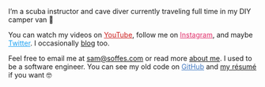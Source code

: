 I’m a scuba instructor and cave diver currently traveling full time in my DIY camper van 🚐

You can watch my videos on <a href="https://youtube.com/samsoffes" style="color:#cd201f" target="_blank" rel="noopener">YouTube</a>, follow me on <a href="https://instagram.com/soffes" style="color:#e1306c" target="_blank" rel="noopener">Instagram</a>, and maybe <a href="https://twitter.com/soffes" style="color:#1da1f2" target="_blank" rel="noopener">Twitter</a>. I occasionally [blog](/blog) too.

Feel free to email me at [sam@soffes.com](mailto:sam@soffes.com) or read more [about me](/about). I used to be a software engineer. You can see my old code on <a href="https://github.com/soffes" style="color:#4078c0" target="_blank" rel="noopener">GitHub</a> and [my résumé](/resume) if you want 🤓
